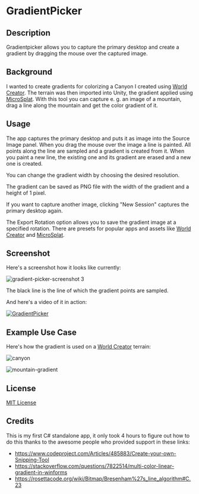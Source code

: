 # GradientPicker

## Description

Gradientpicker allows you to capture the primary desktop and create a gradient by dragging the mouse over the captured image.

## Background

I wanted to create gradients for colorizing a Canyon I created using [World Creator](https://www.world-creator.com/). The terrain was then imported into Unity, the gradient applied using [MicroSplat](https://assetstore.unity.com/packages/tools/terrain/microsplat-global-texturing-96482). With this tool you can capture e. g. an image of a mountain, drag a line along the mountain and get the color gradient of it.

## Usage

The app captures the primary desktop and puts it as image into the Source Image panel. When you drag the mouse over the image a line is painted. All points along the line are sampled and a gradient is created from it. When you paint a new line, the existing one and its gradient are erased and a new one is created.

You can change the gradient width by choosing the desired resolution.

The gradient can be saved as PNG file with the width of the gradient and a height of 1 pixel.

If you want to capture another image, clicking "New Session" captures the primary desktop again.

The Export Rotation option allows you to save the gradient image at a specified rotation. There are presets for popular apps and assets like [World Creator](https://www.world-creator.com/) and [MicroSplat](https://assetstore.unity.com/packages/tools/terrain/microsplat-global-texturing-96482).

## Screenshot

Here's a screenshot how it looks like currently:

![gradient-picker-screenshot 3](https://user-images.githubusercontent.com/10963432/68915105-0b3d2480-0761-11ea-9064-29d6cd29a400.jpg)

The black line is the line of which the gradient points are sampled.

And here's a video of it in action:

[![GradientPicker](https://img.youtube.com/vi/lhgxTnwMreg/0.jpg)](https://www.youtube.com/watch?v=lhgxTnwMreg)


## Example Use Case

Here's how the gradient is used on a [World Creator](https://www.world-creator.com/) terrain:

![canyon](https://user-images.githubusercontent.com/10963432/61181820-819f0e00-a62b-11e9-9bf2-25c9fe3ae0b3.jpg)

![mountain-gradient](https://user-images.githubusercontent.com/10963432/61183684-5ffe5080-a644-11e9-9ff1-96c1c547916d.jpg)


## License

[MIT License](https://github.com/Roland09/GradientPicker/blob/master/LICENSE)

## Credits

This is my first C# standalone app, it only took 4 hours to figure out how to do this thanks to the awesome people who provided support in these links:

- https://www.codeproject.com/Articles/485883/Create-your-own-Snipping-Tool
- https://stackoverflow.com/questions/7822514/multi-color-linear-gradient-in-winforms
- https://rosettacode.org/wiki/Bitmap/Bresenham%27s_line_algorithm#C.23



